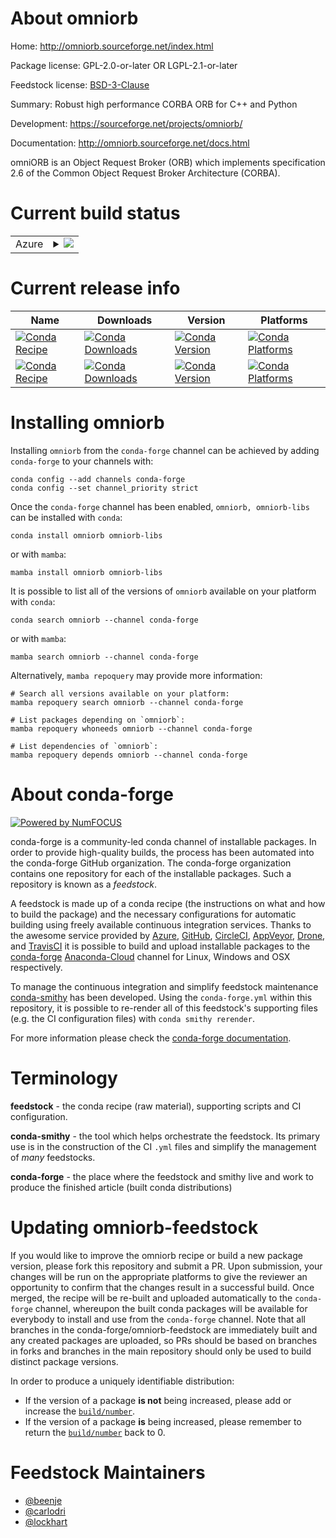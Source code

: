 About omniorb
=============

Home: http://omniorb.sourceforge.net/index.html

Package license: GPL-2.0-or-later OR LGPL-2.1-or-later

Feedstock license: [BSD-3-Clause](https://github.com/conda-forge/omniorb-feedstock/blob/main/LICENSE.txt)

Summary: Robust high performance CORBA ORB for C++ and Python

Development: https://sourceforge.net/projects/omniorb/

Documentation: http://omniorb.sourceforge.net/docs.html

omniORB is an Object Request Broker (ORB) which implements
specification 2.6 of the Common Object Request Broker Architecture
(CORBA).


Current build status
====================


<table>
    
  <tr>
    <td>Azure</td>
    <td>
      <details>
        <summary>
          <a href="https://dev.azure.com/conda-forge/feedstock-builds/_build/latest?definitionId=6439&branchName=main">
            <img src="https://dev.azure.com/conda-forge/feedstock-builds/_apis/build/status/omniorb-feedstock?branchName=main">
          </a>
        </summary>
        <table>
          <thead><tr><th>Variant</th><th>Status</th></tr></thead>
          <tbody><tr>
              <td>linux_64_openssl1.1.1python3.10.____cpython</td>
              <td>
                <a href="https://dev.azure.com/conda-forge/feedstock-builds/_build/latest?definitionId=6439&branchName=main">
                  <img src="https://dev.azure.com/conda-forge/feedstock-builds/_apis/build/status/omniorb-feedstock?branchName=main&jobName=linux&configuration=linux_64_openssl1.1.1python3.10.____cpython" alt="variant">
                </a>
              </td>
            </tr><tr>
              <td>linux_64_openssl1.1.1python3.11.____cpython</td>
              <td>
                <a href="https://dev.azure.com/conda-forge/feedstock-builds/_build/latest?definitionId=6439&branchName=main">
                  <img src="https://dev.azure.com/conda-forge/feedstock-builds/_apis/build/status/omniorb-feedstock?branchName=main&jobName=linux&configuration=linux_64_openssl1.1.1python3.11.____cpython" alt="variant">
                </a>
              </td>
            </tr><tr>
              <td>linux_64_openssl1.1.1python3.8.____cpython</td>
              <td>
                <a href="https://dev.azure.com/conda-forge/feedstock-builds/_build/latest?definitionId=6439&branchName=main">
                  <img src="https://dev.azure.com/conda-forge/feedstock-builds/_apis/build/status/omniorb-feedstock?branchName=main&jobName=linux&configuration=linux_64_openssl1.1.1python3.8.____cpython" alt="variant">
                </a>
              </td>
            </tr><tr>
              <td>linux_64_openssl1.1.1python3.9.____cpython</td>
              <td>
                <a href="https://dev.azure.com/conda-forge/feedstock-builds/_build/latest?definitionId=6439&branchName=main">
                  <img src="https://dev.azure.com/conda-forge/feedstock-builds/_apis/build/status/omniorb-feedstock?branchName=main&jobName=linux&configuration=linux_64_openssl1.1.1python3.9.____cpython" alt="variant">
                </a>
              </td>
            </tr><tr>
              <td>linux_64_openssl3python3.10.____cpython</td>
              <td>
                <a href="https://dev.azure.com/conda-forge/feedstock-builds/_build/latest?definitionId=6439&branchName=main">
                  <img src="https://dev.azure.com/conda-forge/feedstock-builds/_apis/build/status/omniorb-feedstock?branchName=main&jobName=linux&configuration=linux_64_openssl3python3.10.____cpython" alt="variant">
                </a>
              </td>
            </tr><tr>
              <td>linux_64_openssl3python3.11.____cpython</td>
              <td>
                <a href="https://dev.azure.com/conda-forge/feedstock-builds/_build/latest?definitionId=6439&branchName=main">
                  <img src="https://dev.azure.com/conda-forge/feedstock-builds/_apis/build/status/omniorb-feedstock?branchName=main&jobName=linux&configuration=linux_64_openssl3python3.11.____cpython" alt="variant">
                </a>
              </td>
            </tr><tr>
              <td>linux_64_openssl3python3.8.____cpython</td>
              <td>
                <a href="https://dev.azure.com/conda-forge/feedstock-builds/_build/latest?definitionId=6439&branchName=main">
                  <img src="https://dev.azure.com/conda-forge/feedstock-builds/_apis/build/status/omniorb-feedstock?branchName=main&jobName=linux&configuration=linux_64_openssl3python3.8.____cpython" alt="variant">
                </a>
              </td>
            </tr><tr>
              <td>linux_64_openssl3python3.9.____cpython</td>
              <td>
                <a href="https://dev.azure.com/conda-forge/feedstock-builds/_build/latest?definitionId=6439&branchName=main">
                  <img src="https://dev.azure.com/conda-forge/feedstock-builds/_apis/build/status/omniorb-feedstock?branchName=main&jobName=linux&configuration=linux_64_openssl3python3.9.____cpython" alt="variant">
                </a>
              </td>
            </tr><tr>
              <td>linux_ppc64le_openssl1.1.1python3.10.____cpython</td>
              <td>
                <a href="https://dev.azure.com/conda-forge/feedstock-builds/_build/latest?definitionId=6439&branchName=main">
                  <img src="https://dev.azure.com/conda-forge/feedstock-builds/_apis/build/status/omniorb-feedstock?branchName=main&jobName=linux&configuration=linux_ppc64le_openssl1.1.1python3.10.____cpython" alt="variant">
                </a>
              </td>
            </tr><tr>
              <td>linux_ppc64le_openssl1.1.1python3.11.____cpython</td>
              <td>
                <a href="https://dev.azure.com/conda-forge/feedstock-builds/_build/latest?definitionId=6439&branchName=main">
                  <img src="https://dev.azure.com/conda-forge/feedstock-builds/_apis/build/status/omniorb-feedstock?branchName=main&jobName=linux&configuration=linux_ppc64le_openssl1.1.1python3.11.____cpython" alt="variant">
                </a>
              </td>
            </tr><tr>
              <td>linux_ppc64le_openssl1.1.1python3.8.____cpython</td>
              <td>
                <a href="https://dev.azure.com/conda-forge/feedstock-builds/_build/latest?definitionId=6439&branchName=main">
                  <img src="https://dev.azure.com/conda-forge/feedstock-builds/_apis/build/status/omniorb-feedstock?branchName=main&jobName=linux&configuration=linux_ppc64le_openssl1.1.1python3.8.____cpython" alt="variant">
                </a>
              </td>
            </tr><tr>
              <td>linux_ppc64le_openssl1.1.1python3.9.____cpython</td>
              <td>
                <a href="https://dev.azure.com/conda-forge/feedstock-builds/_build/latest?definitionId=6439&branchName=main">
                  <img src="https://dev.azure.com/conda-forge/feedstock-builds/_apis/build/status/omniorb-feedstock?branchName=main&jobName=linux&configuration=linux_ppc64le_openssl1.1.1python3.9.____cpython" alt="variant">
                </a>
              </td>
            </tr><tr>
              <td>linux_ppc64le_openssl3python3.10.____cpython</td>
              <td>
                <a href="https://dev.azure.com/conda-forge/feedstock-builds/_build/latest?definitionId=6439&branchName=main">
                  <img src="https://dev.azure.com/conda-forge/feedstock-builds/_apis/build/status/omniorb-feedstock?branchName=main&jobName=linux&configuration=linux_ppc64le_openssl3python3.10.____cpython" alt="variant">
                </a>
              </td>
            </tr><tr>
              <td>linux_ppc64le_openssl3python3.11.____cpython</td>
              <td>
                <a href="https://dev.azure.com/conda-forge/feedstock-builds/_build/latest?definitionId=6439&branchName=main">
                  <img src="https://dev.azure.com/conda-forge/feedstock-builds/_apis/build/status/omniorb-feedstock?branchName=main&jobName=linux&configuration=linux_ppc64le_openssl3python3.11.____cpython" alt="variant">
                </a>
              </td>
            </tr><tr>
              <td>linux_ppc64le_openssl3python3.8.____cpython</td>
              <td>
                <a href="https://dev.azure.com/conda-forge/feedstock-builds/_build/latest?definitionId=6439&branchName=main">
                  <img src="https://dev.azure.com/conda-forge/feedstock-builds/_apis/build/status/omniorb-feedstock?branchName=main&jobName=linux&configuration=linux_ppc64le_openssl3python3.8.____cpython" alt="variant">
                </a>
              </td>
            </tr><tr>
              <td>linux_ppc64le_openssl3python3.9.____cpython</td>
              <td>
                <a href="https://dev.azure.com/conda-forge/feedstock-builds/_build/latest?definitionId=6439&branchName=main">
                  <img src="https://dev.azure.com/conda-forge/feedstock-builds/_apis/build/status/omniorb-feedstock?branchName=main&jobName=linux&configuration=linux_ppc64le_openssl3python3.9.____cpython" alt="variant">
                </a>
              </td>
            </tr><tr>
              <td>osx_64_openssl1.1.1python3.10.____cpython</td>
              <td>
                <a href="https://dev.azure.com/conda-forge/feedstock-builds/_build/latest?definitionId=6439&branchName=main">
                  <img src="https://dev.azure.com/conda-forge/feedstock-builds/_apis/build/status/omniorb-feedstock?branchName=main&jobName=osx&configuration=osx_64_openssl1.1.1python3.10.____cpython" alt="variant">
                </a>
              </td>
            </tr><tr>
              <td>osx_64_openssl1.1.1python3.11.____cpython</td>
              <td>
                <a href="https://dev.azure.com/conda-forge/feedstock-builds/_build/latest?definitionId=6439&branchName=main">
                  <img src="https://dev.azure.com/conda-forge/feedstock-builds/_apis/build/status/omniorb-feedstock?branchName=main&jobName=osx&configuration=osx_64_openssl1.1.1python3.11.____cpython" alt="variant">
                </a>
              </td>
            </tr><tr>
              <td>osx_64_openssl1.1.1python3.8.____cpython</td>
              <td>
                <a href="https://dev.azure.com/conda-forge/feedstock-builds/_build/latest?definitionId=6439&branchName=main">
                  <img src="https://dev.azure.com/conda-forge/feedstock-builds/_apis/build/status/omniorb-feedstock?branchName=main&jobName=osx&configuration=osx_64_openssl1.1.1python3.8.____cpython" alt="variant">
                </a>
              </td>
            </tr><tr>
              <td>osx_64_openssl1.1.1python3.9.____cpython</td>
              <td>
                <a href="https://dev.azure.com/conda-forge/feedstock-builds/_build/latest?definitionId=6439&branchName=main">
                  <img src="https://dev.azure.com/conda-forge/feedstock-builds/_apis/build/status/omniorb-feedstock?branchName=main&jobName=osx&configuration=osx_64_openssl1.1.1python3.9.____cpython" alt="variant">
                </a>
              </td>
            </tr><tr>
              <td>osx_64_openssl3python3.10.____cpython</td>
              <td>
                <a href="https://dev.azure.com/conda-forge/feedstock-builds/_build/latest?definitionId=6439&branchName=main">
                  <img src="https://dev.azure.com/conda-forge/feedstock-builds/_apis/build/status/omniorb-feedstock?branchName=main&jobName=osx&configuration=osx_64_openssl3python3.10.____cpython" alt="variant">
                </a>
              </td>
            </tr><tr>
              <td>osx_64_openssl3python3.11.____cpython</td>
              <td>
                <a href="https://dev.azure.com/conda-forge/feedstock-builds/_build/latest?definitionId=6439&branchName=main">
                  <img src="https://dev.azure.com/conda-forge/feedstock-builds/_apis/build/status/omniorb-feedstock?branchName=main&jobName=osx&configuration=osx_64_openssl3python3.11.____cpython" alt="variant">
                </a>
              </td>
            </tr><tr>
              <td>osx_64_openssl3python3.8.____cpython</td>
              <td>
                <a href="https://dev.azure.com/conda-forge/feedstock-builds/_build/latest?definitionId=6439&branchName=main">
                  <img src="https://dev.azure.com/conda-forge/feedstock-builds/_apis/build/status/omniorb-feedstock?branchName=main&jobName=osx&configuration=osx_64_openssl3python3.8.____cpython" alt="variant">
                </a>
              </td>
            </tr><tr>
              <td>osx_64_openssl3python3.9.____cpython</td>
              <td>
                <a href="https://dev.azure.com/conda-forge/feedstock-builds/_build/latest?definitionId=6439&branchName=main">
                  <img src="https://dev.azure.com/conda-forge/feedstock-builds/_apis/build/status/omniorb-feedstock?branchName=main&jobName=osx&configuration=osx_64_openssl3python3.9.____cpython" alt="variant">
                </a>
              </td>
            </tr><tr>
              <td>osx_arm64_openssl1.1.1python3.10.____cpython</td>
              <td>
                <a href="https://dev.azure.com/conda-forge/feedstock-builds/_build/latest?definitionId=6439&branchName=main">
                  <img src="https://dev.azure.com/conda-forge/feedstock-builds/_apis/build/status/omniorb-feedstock?branchName=main&jobName=osx&configuration=osx_arm64_openssl1.1.1python3.10.____cpython" alt="variant">
                </a>
              </td>
            </tr><tr>
              <td>osx_arm64_openssl1.1.1python3.11.____cpython</td>
              <td>
                <a href="https://dev.azure.com/conda-forge/feedstock-builds/_build/latest?definitionId=6439&branchName=main">
                  <img src="https://dev.azure.com/conda-forge/feedstock-builds/_apis/build/status/omniorb-feedstock?branchName=main&jobName=osx&configuration=osx_arm64_openssl1.1.1python3.11.____cpython" alt="variant">
                </a>
              </td>
            </tr><tr>
              <td>osx_arm64_openssl1.1.1python3.8.____cpython</td>
              <td>
                <a href="https://dev.azure.com/conda-forge/feedstock-builds/_build/latest?definitionId=6439&branchName=main">
                  <img src="https://dev.azure.com/conda-forge/feedstock-builds/_apis/build/status/omniorb-feedstock?branchName=main&jobName=osx&configuration=osx_arm64_openssl1.1.1python3.8.____cpython" alt="variant">
                </a>
              </td>
            </tr><tr>
              <td>osx_arm64_openssl1.1.1python3.9.____cpython</td>
              <td>
                <a href="https://dev.azure.com/conda-forge/feedstock-builds/_build/latest?definitionId=6439&branchName=main">
                  <img src="https://dev.azure.com/conda-forge/feedstock-builds/_apis/build/status/omniorb-feedstock?branchName=main&jobName=osx&configuration=osx_arm64_openssl1.1.1python3.9.____cpython" alt="variant">
                </a>
              </td>
            </tr><tr>
              <td>osx_arm64_openssl3python3.10.____cpython</td>
              <td>
                <a href="https://dev.azure.com/conda-forge/feedstock-builds/_build/latest?definitionId=6439&branchName=main">
                  <img src="https://dev.azure.com/conda-forge/feedstock-builds/_apis/build/status/omniorb-feedstock?branchName=main&jobName=osx&configuration=osx_arm64_openssl3python3.10.____cpython" alt="variant">
                </a>
              </td>
            </tr><tr>
              <td>osx_arm64_openssl3python3.11.____cpython</td>
              <td>
                <a href="https://dev.azure.com/conda-forge/feedstock-builds/_build/latest?definitionId=6439&branchName=main">
                  <img src="https://dev.azure.com/conda-forge/feedstock-builds/_apis/build/status/omniorb-feedstock?branchName=main&jobName=osx&configuration=osx_arm64_openssl3python3.11.____cpython" alt="variant">
                </a>
              </td>
            </tr><tr>
              <td>osx_arm64_openssl3python3.8.____cpython</td>
              <td>
                <a href="https://dev.azure.com/conda-forge/feedstock-builds/_build/latest?definitionId=6439&branchName=main">
                  <img src="https://dev.azure.com/conda-forge/feedstock-builds/_apis/build/status/omniorb-feedstock?branchName=main&jobName=osx&configuration=osx_arm64_openssl3python3.8.____cpython" alt="variant">
                </a>
              </td>
            </tr><tr>
              <td>osx_arm64_openssl3python3.9.____cpython</td>
              <td>
                <a href="https://dev.azure.com/conda-forge/feedstock-builds/_build/latest?definitionId=6439&branchName=main">
                  <img src="https://dev.azure.com/conda-forge/feedstock-builds/_apis/build/status/omniorb-feedstock?branchName=main&jobName=osx&configuration=osx_arm64_openssl3python3.9.____cpython" alt="variant">
                </a>
              </td>
            </tr><tr>
              <td>win_64_openssl1.1.1python3.10.____cpython</td>
              <td>
                <a href="https://dev.azure.com/conda-forge/feedstock-builds/_build/latest?definitionId=6439&branchName=main">
                  <img src="https://dev.azure.com/conda-forge/feedstock-builds/_apis/build/status/omniorb-feedstock?branchName=main&jobName=win&configuration=win_64_openssl1.1.1python3.10.____cpython" alt="variant">
                </a>
              </td>
            </tr><tr>
              <td>win_64_openssl1.1.1python3.11.____cpython</td>
              <td>
                <a href="https://dev.azure.com/conda-forge/feedstock-builds/_build/latest?definitionId=6439&branchName=main">
                  <img src="https://dev.azure.com/conda-forge/feedstock-builds/_apis/build/status/omniorb-feedstock?branchName=main&jobName=win&configuration=win_64_openssl1.1.1python3.11.____cpython" alt="variant">
                </a>
              </td>
            </tr><tr>
              <td>win_64_openssl1.1.1python3.8.____cpython</td>
              <td>
                <a href="https://dev.azure.com/conda-forge/feedstock-builds/_build/latest?definitionId=6439&branchName=main">
                  <img src="https://dev.azure.com/conda-forge/feedstock-builds/_apis/build/status/omniorb-feedstock?branchName=main&jobName=win&configuration=win_64_openssl1.1.1python3.8.____cpython" alt="variant">
                </a>
              </td>
            </tr><tr>
              <td>win_64_openssl1.1.1python3.9.____cpython</td>
              <td>
                <a href="https://dev.azure.com/conda-forge/feedstock-builds/_build/latest?definitionId=6439&branchName=main">
                  <img src="https://dev.azure.com/conda-forge/feedstock-builds/_apis/build/status/omniorb-feedstock?branchName=main&jobName=win&configuration=win_64_openssl1.1.1python3.9.____cpython" alt="variant">
                </a>
              </td>
            </tr><tr>
              <td>win_64_openssl3python3.10.____cpython</td>
              <td>
                <a href="https://dev.azure.com/conda-forge/feedstock-builds/_build/latest?definitionId=6439&branchName=main">
                  <img src="https://dev.azure.com/conda-forge/feedstock-builds/_apis/build/status/omniorb-feedstock?branchName=main&jobName=win&configuration=win_64_openssl3python3.10.____cpython" alt="variant">
                </a>
              </td>
            </tr><tr>
              <td>win_64_openssl3python3.11.____cpython</td>
              <td>
                <a href="https://dev.azure.com/conda-forge/feedstock-builds/_build/latest?definitionId=6439&branchName=main">
                  <img src="https://dev.azure.com/conda-forge/feedstock-builds/_apis/build/status/omniorb-feedstock?branchName=main&jobName=win&configuration=win_64_openssl3python3.11.____cpython" alt="variant">
                </a>
              </td>
            </tr><tr>
              <td>win_64_openssl3python3.8.____cpython</td>
              <td>
                <a href="https://dev.azure.com/conda-forge/feedstock-builds/_build/latest?definitionId=6439&branchName=main">
                  <img src="https://dev.azure.com/conda-forge/feedstock-builds/_apis/build/status/omniorb-feedstock?branchName=main&jobName=win&configuration=win_64_openssl3python3.8.____cpython" alt="variant">
                </a>
              </td>
            </tr><tr>
              <td>win_64_openssl3python3.9.____cpython</td>
              <td>
                <a href="https://dev.azure.com/conda-forge/feedstock-builds/_build/latest?definitionId=6439&branchName=main">
                  <img src="https://dev.azure.com/conda-forge/feedstock-builds/_apis/build/status/omniorb-feedstock?branchName=main&jobName=win&configuration=win_64_openssl3python3.9.____cpython" alt="variant">
                </a>
              </td>
            </tr>
          </tbody>
        </table>
      </details>
    </td>
  </tr>
</table>

Current release info
====================

| Name | Downloads | Version | Platforms |
| --- | --- | --- | --- |
| [![Conda Recipe](https://img.shields.io/badge/recipe-omniorb-green.svg)](https://anaconda.org/conda-forge/omniorb) | [![Conda Downloads](https://img.shields.io/conda/dn/conda-forge/omniorb.svg)](https://anaconda.org/conda-forge/omniorb) | [![Conda Version](https://img.shields.io/conda/vn/conda-forge/omniorb.svg)](https://anaconda.org/conda-forge/omniorb) | [![Conda Platforms](https://img.shields.io/conda/pn/conda-forge/omniorb.svg)](https://anaconda.org/conda-forge/omniorb) |
| [![Conda Recipe](https://img.shields.io/badge/recipe-omniorb--libs-green.svg)](https://anaconda.org/conda-forge/omniorb-libs) | [![Conda Downloads](https://img.shields.io/conda/dn/conda-forge/omniorb-libs.svg)](https://anaconda.org/conda-forge/omniorb-libs) | [![Conda Version](https://img.shields.io/conda/vn/conda-forge/omniorb-libs.svg)](https://anaconda.org/conda-forge/omniorb-libs) | [![Conda Platforms](https://img.shields.io/conda/pn/conda-forge/omniorb-libs.svg)](https://anaconda.org/conda-forge/omniorb-libs) |

Installing omniorb
==================

Installing `omniorb` from the `conda-forge` channel can be achieved by adding `conda-forge` to your channels with:

```
conda config --add channels conda-forge
conda config --set channel_priority strict
```

Once the `conda-forge` channel has been enabled, `omniorb, omniorb-libs` can be installed with `conda`:

```
conda install omniorb omniorb-libs
```

or with `mamba`:

```
mamba install omniorb omniorb-libs
```

It is possible to list all of the versions of `omniorb` available on your platform with `conda`:

```
conda search omniorb --channel conda-forge
```

or with `mamba`:

```
mamba search omniorb --channel conda-forge
```

Alternatively, `mamba repoquery` may provide more information:

```
# Search all versions available on your platform:
mamba repoquery search omniorb --channel conda-forge

# List packages depending on `omniorb`:
mamba repoquery whoneeds omniorb --channel conda-forge

# List dependencies of `omniorb`:
mamba repoquery depends omniorb --channel conda-forge
```


About conda-forge
=================

[![Powered by
NumFOCUS](https://img.shields.io/badge/powered%20by-NumFOCUS-orange.svg?style=flat&colorA=E1523D&colorB=007D8A)](https://numfocus.org)

conda-forge is a community-led conda channel of installable packages.
In order to provide high-quality builds, the process has been automated into the
conda-forge GitHub organization. The conda-forge organization contains one repository
for each of the installable packages. Such a repository is known as a *feedstock*.

A feedstock is made up of a conda recipe (the instructions on what and how to build
the package) and the necessary configurations for automatic building using freely
available continuous integration services. Thanks to the awesome service provided by
[Azure](https://azure.microsoft.com/en-us/services/devops/), [GitHub](https://github.com/),
[CircleCI](https://circleci.com/), [AppVeyor](https://www.appveyor.com/),
[Drone](https://cloud.drone.io/welcome), and [TravisCI](https://travis-ci.com/)
it is possible to build and upload installable packages to the
[conda-forge](https://anaconda.org/conda-forge) [Anaconda-Cloud](https://anaconda.org/)
channel for Linux, Windows and OSX respectively.

To manage the continuous integration and simplify feedstock maintenance
[conda-smithy](https://github.com/conda-forge/conda-smithy) has been developed.
Using the ``conda-forge.yml`` within this repository, it is possible to re-render all of
this feedstock's supporting files (e.g. the CI configuration files) with ``conda smithy rerender``.

For more information please check the [conda-forge documentation](https://conda-forge.org/docs/).

Terminology
===========

**feedstock** - the conda recipe (raw material), supporting scripts and CI configuration.

**conda-smithy** - the tool which helps orchestrate the feedstock.
                   Its primary use is in the construction of the CI ``.yml`` files
                   and simplify the management of *many* feedstocks.

**conda-forge** - the place where the feedstock and smithy live and work to
                  produce the finished article (built conda distributions)


Updating omniorb-feedstock
==========================

If you would like to improve the omniorb recipe or build a new
package version, please fork this repository and submit a PR. Upon submission,
your changes will be run on the appropriate platforms to give the reviewer an
opportunity to confirm that the changes result in a successful build. Once
merged, the recipe will be re-built and uploaded automatically to the
`conda-forge` channel, whereupon the built conda packages will be available for
everybody to install and use from the `conda-forge` channel.
Note that all branches in the conda-forge/omniorb-feedstock are
immediately built and any created packages are uploaded, so PRs should be based
on branches in forks and branches in the main repository should only be used to
build distinct package versions.

In order to produce a uniquely identifiable distribution:
 * If the version of a package **is not** being increased, please add or increase
   the [``build/number``](https://docs.conda.io/projects/conda-build/en/latest/resources/define-metadata.html#build-number-and-string).
 * If the version of a package **is** being increased, please remember to return
   the [``build/number``](https://docs.conda.io/projects/conda-build/en/latest/resources/define-metadata.html#build-number-and-string)
   back to 0.

Feedstock Maintainers
=====================

* [@beenje](https://github.com/beenje/)
* [@carlodri](https://github.com/carlodri/)
* [@lockhart](https://github.com/lockhart/)

